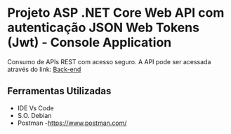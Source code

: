 # Projeto ASP .NET Core Web API com autenticação JSON Web Tokens (Jwt) - Console Application 
Consumo de APIs REST com acesso seguro. A API pode ser acessada através do link:
[Back-end](https://github.com/MaiconMessias/api-autenticacao-bearer)
## Ferramentas Utilizadas
- IDE Vs Code
- S.O. Debian
- Postman -https://www.postman.com/
